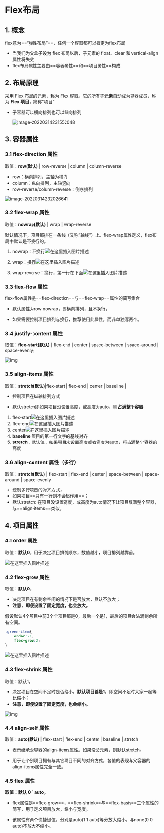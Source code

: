 # Flex布局

## 1. 概念

flex意为==“弹性布局”==，任何一个容器都可以指定为flex布局

+ 当我们为父盒子设为 flex 布局以后，子元素的 float、clear 和 vertical-align 属性将失效
+ flex布局属性主要由==容器属性==和==项目属性==构成

## 2.  布局原理

采用 Flex 布局的元素，称为 Flex 容器。它的所有**子元素**自动成为容器成员，称为 **Flex 项目**，简称"项目"

+ 子容器可以横向排列也可以纵向排列

  ![image-20220314231552048](https://gitee.com/cws201800115/typora-images/raw/master/image-20220314231552048.png)

## 3. 容器属性

### 3.1 flex-direction 属性

取值：**row(默认)** | row-reverse | column | column-reverse

+ row：横向排列，主轴为横向
+ column：纵向排列，主轴竖向
+ row-reverse/column-reverse：倒序排列

![image-20220314232026641](https://gitee.com/cws201800115/typora-images/raw/master/image-20220314232026641.png)

### 3.2 flex-wrap 属性

取值：**nowrap(默认)** | wrap | wrap-reverse

默认情况下，项目都排在一条线（又称”轴线”）上。flex-wrap属性定义，flex布局中默认是不换行的。

1. nowrap：不换行![在这里插入图片描述](https://gitee.com/cws201800115/typora-images/raw/master/20190514192934120.png)

2. wrap：换行![在这里插入图片描述](https://gitee.com/cws201800115/typora-images/raw/master/20190514192942570.png)

3. wrap-reverse：换行，第一行在下面![在这里插入图片描述](https://gitee.com/cws201800115/typora-images/raw/master/20190514192955723.png)

### 3.3 flex-flow 属性

flex-flow属性是==flex-direction==与==flex-wrap==属性的简写集合

+ 默认属性为row nowrap，即横向排列，且不换行，

+ 如果需要控制项目排列与换行，推荐使用此属性，而非单独写两个。

### 3.4 justify-content 属性

取值：**flex-start(默认)** | flex-end | center | space-between | space-around | space-evenly;

![img](https://gitee.com/cws201800115/typora-images/raw/master/c55dfe8e3422458b50e985552ef13ba5.png)

### 3.5 align-items 属性

取值：**stretch(默认)**|flex-start | flex-end | center | baseline | 

+ 控制项目在纵轴排列方式

+ 默认stretch即如果项目没设置高度，或高度为auto，则**占满整个容器**

1. flex-start![在这里插入图片描述](https://gitee.com/cws201800115/typora-images/raw/master/20190514193059217.png)
2. flex-end![在这里插入图片描述](https://gitee.com/cws201800115/typora-images/raw/master/20190514193103732.png)
3. center![在这里插入图片描述](https://gitee.com/cws201800115/typora-images/raw/master/20190514193108772.png)
4. **baseline** 项目的第一行文字的基线对齐
5. **stretch**：默认值：如果项目未设置高度或者高度为auto，将占满整个容器的高度

### 3.6 align-content 属性（多行）

取值：**stretch(默认)** | flex-start | flex-end | center | space-between | space-around | space-evenly

+ 控制多行项目的对齐方式，
+ 如果项目==只有一行则不会起作用==；
+ 默认stretch: 在项目没设置高度，或高度为auto情况下让项目填满整个容器，与==align-items==类似。



## 4. 项目属性

### 4.1 order 属性

取值：**默认0**，用于决定项目排列顺序，数值越小，项目排列越靠前。

![在这里插入图片描述](https://gitee.com/cws201800115/typora-images/raw/master/20190514193124268.png)

### 4.2 flex-grow 属性

取值：**默认0**，

+ 决定项目在有剩余空间的情况下是否放大，默认不放大；
+ **注意**，**即便设置了固定宽度，也会放大。**

假设默认4个项目中前3个个项目都是0，最后一个是1，最后的项目会沾满剩余所有空间。

```css
.green-item{
    order:-1;
    flex-grow:2;
}

```



![在这里插入图片描述](https://gitee.com/cws201800115/typora-images/raw/master/20190514193129505.png)

### 4.3 flex-shrink 属性

取值：默认1，

+ 决定项目在空间不足时是否缩小，**默认项目都是1**，即空间不足时大家一起等比缩小；
+ **注意，即便设置了固定宽度，也会缩小。**

![img](https://gitee.com/cws201800115/typora-images/raw/master/1213309-20190808191100715-1387948858.gif)

### 4.4 align-self 属性

取值：**auto(默认) |** flex-start | flex-end | center | baseline | stretch

+ 表示继承父容器的align-items属性。如果没父元素，则默认stretch。

+ 用于让个别项目拥有与其它项目不同的对齐方式，各值的表现与父容器的align-items属性完全一致。

### 4.5 flex 属性

**取值：默认 0 1 auto，**

+ flex属性是==flex-grow==，==flex-shrink==与==flex-basis==三个属性的简写，用于定义项目放大，缩小与宽度。

+ 该属性有两个快捷键值，分别是auto(1 1 auto)等分放大缩小，与none(0 0 auto)不放大不缩小。
